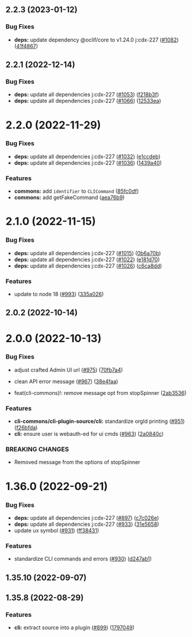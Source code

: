 ## 2.2.3 (2023-01-12)

### Bug Fixes

- **deps:** update dependency @oclif/core to v1.24.0 j:cdx-227 ([#1082](https://github.com/coveo/cli/issues/1082)) ([41f4867](https://github.com/coveo/cli/commits/41f4867afc0ac2c49b6d87c0d698377f47575912))

## 2.2.1 (2022-12-14)

### Bug Fixes

- **deps:** update all dependencies j:cdx-227 ([#1053](https://github.com/coveo/cli/issues/1053)) ([f218b3f](https://github.com/coveo/cli/commits/f218b3f2d8070890da1501622f34b757cd2ad3d9))
- **deps:** update all dependencies j:cdx-227 ([#1066](https://github.com/coveo/cli/issues/1066)) ([12533ea](https://github.com/coveo/cli/commits/12533ea7c8182d183a7158945de742202eac0b69))

# 2.2.0 (2022-11-29)

### Bug Fixes

- **deps:** update all dependencies j:cdx-227 ([#1032](https://github.com/coveo/cli/issues/1032)) ([e1ccdeb](https://github.com/coveo/cli/commits/e1ccdebcd1908b750df365961187013bc025ebdf))
- **deps:** update all dependencies j:cdx-227 ([#1036](https://github.com/coveo/cli/issues/1036)) ([1439a40](https://github.com/coveo/cli/commits/1439a406166f7342e1d91481e81de6c63a7b15f1))

### Features

- **commons:** add `identifier` to `CLICommand` ([85fc0df](https://github.com/coveo/cli/commits/85fc0df5b1e22083d485e9e3b4dc24c2f383986c))
- **commons:** add getFakeCommand ([aea76b9](https://github.com/coveo/cli/commits/aea76b9e0cd4317f0f6d28f17dc0f65f10564e64))

# 2.1.0 (2022-11-15)

### Bug Fixes

- **deps:** update all dependencies j:cdx-227 ([#1015](https://github.com/coveo/cli/issues/1015)) ([0b6a70b](https://github.com/coveo/cli/commits/0b6a70b0c1539648ea3a24eefc8fb01b5b7173db))
- **deps:** update all dependencies j:cdx-227 ([#1022](https://github.com/coveo/cli/issues/1022)) ([e181d70](https://github.com/coveo/cli/commits/e181d700e19445bf912b3ecd370f7eabdb777d71))
- **deps:** update all dependencies j:cdx-227 ([#1026](https://github.com/coveo/cli/issues/1026)) ([c6ca8dd](https://github.com/coveo/cli/commits/c6ca8ddf8dde39eb69cd99da3e9d897db873e4c6))

### Features

- update to node 18 ([#993](https://github.com/coveo/cli/issues/993)) ([335a026](https://github.com/coveo/cli/commits/335a026e0cc0af9bdef13390e512540ebc337d22))

## 2.0.2 (2022-10-14)

# 2.0.0 (2022-10-13)

### Bug Fixes

- adjust crafted Admin UI url ([#975](https://github.com/coveo/cli/issues/975)) ([70fb7a4](https://github.com/coveo/cli/commits/70fb7a46f56e383c7121f080a5639b058fda5334))
- clean API error message ([#967](https://github.com/coveo/cli/issues/967)) ([38e4faa](https://github.com/coveo/cli/commits/38e4faa4fbc6b8a7472b578ca656db4967137ba4))

- feat(cli-commons)!: remove message opt from stopSpinner ([2ab3536](https://github.com/coveo/cli/commits/2ab3536bf7b2f0d9615c335e8120f880aefb3ef9))

### Features

- **cli-commons/cli-plugin-source/cli:** standardize orgId printing ([#951](https://github.com/coveo/cli/issues/951)) ([f26bfda](https://github.com/coveo/cli/commits/f26bfda01c7d4dd5d300264a5710da33e02856ff))
- **cli:** ensure user is webauth-ed for ui cmds ([#963](https://github.com/coveo/cli/issues/963)) ([2a0840c](https://github.com/coveo/cli/commits/2a0840c912a3c965a40ebe37362624af8222c2e7))

### BREAKING CHANGES

- Removed message from the options of stopSpinner

# 1.36.0 (2022-09-21)

### Bug Fixes

- **deps:** update all dependencies j:cdx-227 ([#897](https://github.com/coveo/cli/issues/897)) ([c7c026e](https://github.com/coveo/cli/commits/c7c026e4ebf8ff8c4ad36352ad69d086ceabc394))
- **deps:** update all dependencies j:cdx-227 ([#933](https://github.com/coveo/cli/issues/933)) ([31e5658](https://github.com/coveo/cli/commits/31e5658f05c8aa2f45b9c6f0da716d624eb2b9da))
- update ux symbol ([#931](https://github.com/coveo/cli/issues/931)) ([ff38431](https://github.com/coveo/cli/commits/ff384317bc1acbb30bf916e5d55ada2e68fa32ee))

### Features

- standardize CLI commands and errors ([#930](https://github.com/coveo/cli/issues/930)) ([d247ab1](https://github.com/coveo/cli/commits/d247ab1dbe541d65821971924e9161578483fedc))

## 1.35.10 (2022-09-07)

## 1.35.8 (2022-08-29)

### Features

- **cli:** extract source into a plugin ([#899](https://github.com/coveo/cli/issues/899)) ([1797049](https://github.com/coveo/cli/commits/17970490e7844315373827f44ef8dd80f4c0181a))
